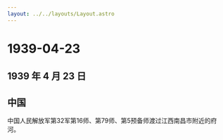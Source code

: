 ```yaml
---
layout: ../../layouts/Layout.astro
---
```


# 1939-04-23

## 1939 年 4 月 23 日

## 中国

中国人民解放军第32军第16师、第79师、第5预备师渡过江西南昌市附近的府河。